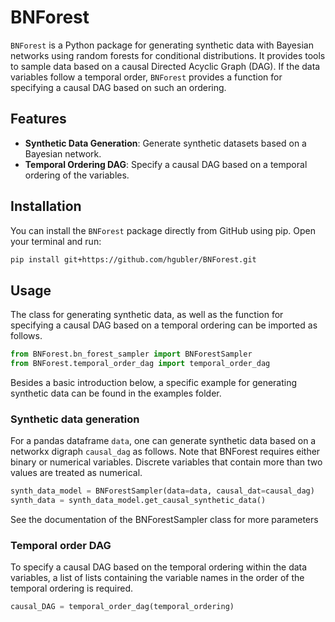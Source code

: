 # BNForest

`BNForest` is a Python package for generating synthetic data with Bayesian networks using random forests for conditional distributions. It provides tools to sample data based on a causal Directed Acyclic Graph (DAG). If the data variables follow a temporal order, `BNForest` provides a function for specifying a causal DAG based on such an ordering.

## Features

- **Synthetic Data Generation**: Generate synthetic datasets based on a Bayesian network.
- **Temporal Ordering DAG**: Specify a causal DAG based on a temporal ordering of the variables.

## Installation

You can install the `BNForest` package directly from GitHub using pip. Open your terminal and run:

```bash
pip install git+https://github.com/hgubler/BNForest.git
```

## Usage

The class for generating synthetic data, as well as the function for specifying a causal DAG based on a temporal ordering can be imported as follows.

```python
from BNForest.bn_forest_sampler import BNForestSampler
from BNForest.temporal_order_dag import temporal_order_dag
```

Besides a basic introduction below, a specific example for generating synthetic data can be found in the examples folder.

### Synthetic data generation

For a pandas dataframe `data`, one can generate synthetic data based on a networkx digraph `causal_dag` as follows. Note that BNForest requires either binary or numerical variables.  Discrete variables that contain more than two values are treated as numerical.

```python
synth_data_model = BNForestSampler(data=data, causal_dat=causal_dag)
synth_data = synth_data_model.get_causal_synthetic_data()
```
See the documentation of the BNForestSampler class for more parameters

### Temporal order DAG

To specify a causal DAG based on the temporal ordering within the data variables, a list of lists containing the variable names in the order of the temporal ordering is required. 

```python
causal_DAG = temporal_order_dag(temporal_ordering)
```





